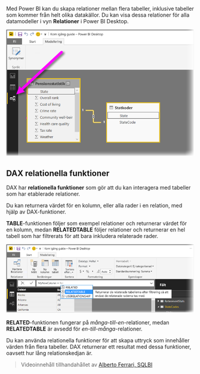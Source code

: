 Med Power BI kan du skapa relationer mellan flera tabeller, inklusive tabeller som kommer från helt olika datakällor. Du kan visa dessa relationer för alla datamodeller i vyn **Relationer** i Power BI Desktop.

![](media/7-5-table-relationships-and-dax/dax-relationships_1.png)

## <a name="dax-relational-functions"></a>DAX relationella funktioner
DAX har **relationella funktioner** som gör att du kan interagera med tabeller som har etablerade relationer.

Du kan returnera värdet för en kolumn, eller alla rader i en relation, med hjälp av DAX-funktioner.

**TABLE**-funktionen följer som exempel relationer och returnerar värdet för en kolumn, medan **RELATEDTABLE** följer relationer och returnerar en hel tabell som har filtrerats för att bara inkludera relaterade rader.

![](media/7-5-table-relationships-and-dax/dax-relationships_2.png)

**RELATED**-funktionen fungerar på *många-till-en*-relationer, medan **RELATEDTABLE** är avsedd för *en-till-många*-relationer.

Du kan använda relationella funktioner för att skapa uttryck som innehåller värden från flera tabeller. DAX returnerar ett resultat med dessa funktioner, oavsett hur lång relationskedjan är.

> Videoinnehåll tillhandahållet av [Alberto Ferrari, SQLBI](http://www.sqlbi.com/learning-dax)
> 
> 

